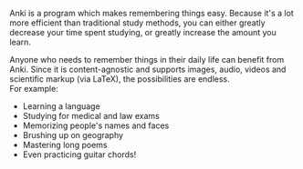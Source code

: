 Anki is a program which makes remembering things easy. Because it's a lot more efficient than traditional study methods, you can either greatly decrease your time spent studying, or greatly increase the amount you learn.

Anyone who needs to remember things in their daily life can benefit from Anki. Since it is content-agnostic and supports images, audio, videos and scientific markup (via LaTeX), the possibilities are endless.  
For example:

- Learning a language
- Studying for medical and law exams
- Memorizing people's names and faces
- Brushing up on geography
- Mastering long poems
- Even practicing guitar chords!